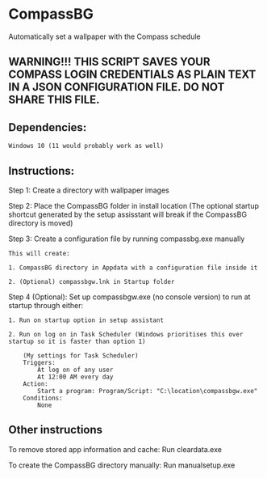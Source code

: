 # CompassBG
Automatically set a wallpaper with the Compass schedule 


## WARNING!!! THIS SCRIPT SAVES YOUR COMPASS LOGIN CREDENTIALS AS PLAIN TEXT IN A JSON CONFIGURATION FILE. DO NOT SHARE THIS FILE.


## Dependencies:

	Windows 10 (11 would probably work as well)


## Instructions:

Step 1:
	Create a directory with wallpaper images

Step 2:
	Place the CompassBG folder in install location
	(The optional startup shortcut generated by the setup assisstant will break if the CompassBG directory is moved)

Step 3:
	Create a configuration file by running compassbg.exe manually
	
	This will create:
	
	1. CompassBG directory in Appdata with a configuration file inside it

	2. (Optional) compassbgw.lnk in Startup folder

Step 4 (Optional):
	Set up compassbgw.exe (no console version) to run at startup through either:
	
	1. Run on startup option in setup assistant

	2. Run on log on in Task Scheduler (Windows prioritises this over startup so it is faster than option 1)
		
		(My settings for Task Scheduler)
		Triggers:
			At log on of any user
			At 12:00 AM every day
		Action: 
			Start a program: Program/Script: "C:\location\compassbgw.exe"
		Conditions:
			None

## Other instructions


To remove stored app information and cache:
	Run cleardata.exe

To create the CompassBG directory manually:
	Run manualsetup.exe
